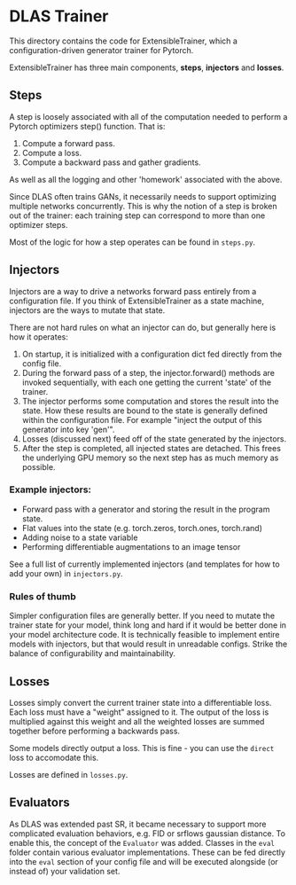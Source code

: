 # DLAS Trainer

This directory contains the code for ExtensibleTrainer, which a configuration-driven generator trainer for Pytorch.

ExtensibleTrainer has three main components, **steps**, **injectors** and **losses**.

## Steps

A step is loosely associated with all of the computation needed to perform a Pytorch optimizers step() function. That
is:

1. Compute a forward pass.
1. Compute a loss.
1. Compute a backward pass and gather gradients.

As well as all the logging and other 'homework' associated with the above.

Since DLAS often trains GANs, it necessarily needs to support optimizing multiple networks concurrently. This is why
the notion of a step is broken out of the trainer: each training step can correspond to more than one optimizer steps.

Most of the logic for how a step operates can be found in `steps.py`.

## Injectors

Injectors are a way to drive a networks forward pass entirely from a configuration file. If you think of ExtensibleTrainer
as a state machine, injectors are the ways to mutate that state.

There are not hard rules on what an injector can do, but generally here is how it operates:

1. On startup, it is initialized with a configuration dict fed directly from the config file.
1. During the forward pass of a step, the injector.forward() methods are invoked sequentially, with each one getting the
   current 'state' of the trainer.
1. The injector performs some computation and stores the result into the state. How these results are bound to the state
   is generally defined within the configuration file. For example "inject the output of this generator into key 'gen'".
1. Losses (discussed next) feed off of the state generated by the injectors.
1. After the step is completed, all injected states are detached. This frees the underlying GPU memory so the next step
   has as much memory as possible.

### Example injectors:
- Forward pass with a generator and storing the result in the program state.
- Flat values into the state (e.g. torch.zeros, torch.ones, torch.rand)
- Adding noise to a state variable
- Performing differentiable augmentations to an image tensor

See a full list of currently implemented injectors (and templates for how to add your own) in `injectors.py`.

### Rules of thumb
Simpler configuration files are generally better. If you need to mutate the trainer state for your model, think long
and hard if it would be better done in your model architecture code. It is technically feasible to implement entire
models with injectors, but that would result in unreadable configs. Strike the balance of configurability and
maintainability.

## Losses

Losses simply convert the current trainer state into a differentiable loss. Each loss must have a "weight" assigned to
it. The output of the loss is multiplied against this weight and all the weighted losses are summed together before
performing a backwards pass.

Some models directly output a loss. This is fine - you can use the `direct` loss to accomodate this.

Losses are defined in `losses.py`.

## Evaluators

As DLAS was extended past SR, it became necessary to support more complicated evaluation behaviors, e.g. FID or srflows
gaussian distance. To enable this, the concept of the `Evaluator` was added. Classes in the `eval` folder contain
various evaluator implementations. These can be fed directly into the `eval` section of your config file and will be
executed alongside (or instead of) your validation set.
